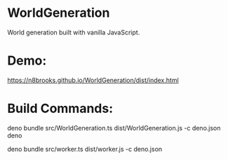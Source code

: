 # WorldGeneration

World generation built with vanilla JavaScript.

# Demo:

https://n8brooks.github.io/WorldGeneration/dist/index.html

# Build Commands:

deno bundle src/WorldGeneration.ts dist/WorldGeneration.js -c deno.json deno

deno bundle src/worker.ts dist/worker.js -c deno.json
